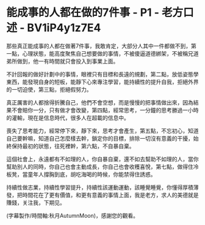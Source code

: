 # 能成事的人都在做的7件事 - P1 - 老方口述 - BV1iP4y1z7E4

那些真正能成事的人都在做著7件事，我敢肯定，大部分人其中一件都做不到，第一點，心理狀態，能高度聚焦自己想要做的事情，不被傻逼道德綁架，不被稱兄道弟所做到，他一有時間就只會投入到事業上面。

不計回報的做好計劃中的事情，眼裡只有目標和長遠的規劃，第二點，放低姿態學東西，能發現自身的短板，能靜下心來專注學習，能持續性的提升自我，拒絕外界的一切迫使，第三點，拒絕假努力。

真正厲害的人都捨得折騰自己，他們不會空想，而是慢慢的把事情做出來，因為結果不會賠你一分，只有做才會改變，第四點，經常思考，一分鐘的思考勝過一小時的灌輸，現在是信息時代，很多人在超載的信息中。

喪失了思考能力，經常停下來，靜下來，思考才會產生，第五點，不忘初心，知道自己要幹嘛，知道自己怎麼樣去幹，鎖定你的目標，排除一切沒有意義的干擾，始終保持最初的狀態，往死裡幹，第六點，不自暴自棄。

這個社會上，永遠都有不如理的人，你自暴自棄，還不如去幫助不如理的人，當你幫助別人的同時，你自己也會主動成長，你自己也會收穫喜悅，第七點，做得住冷板凳，當童年人撐胸到底，胡吃海喝的時候，你能禁得住誘惑。

持續性做志業，持續性學習提升，持續性該運動運動，該睡覺睡覺，你懂得厚積薄發，把時間花在了更有價值，和更有意義的事情上面，我是老方，求人的美德就是賺錢，关注我，下期见。

(字幕製作/時間軸:秋月AutumnMoon)，感謝您的觀看。
